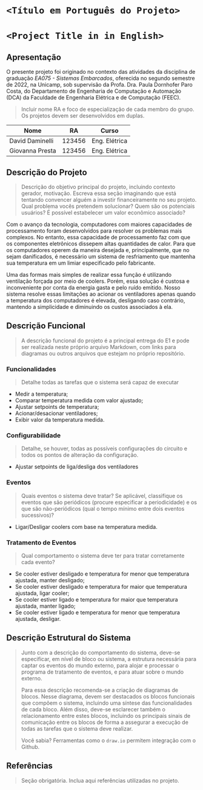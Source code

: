 # `<Título em Português do Projeto>`
# `<Project Title in in English>`

## Apresentação

O presente projeto foi originado no contexto das atividades da disciplina de graduação *EA075 - Sistemas Embarcados*, 
oferecida no segundo semestre de 2022, na Unicamp, sob supervisão da Profa. Dra. Paula Dornhofer Paro Costa, do Departamento de Engenharia de Computação e Automação (DCA) da Faculdade de Engenharia Elétrica e de Computação (FEEC).

> Incluir nome RA e foco de especialização de cada membro do grupo. Os projetos devem ser desenvolvidos em duplas.

|Nome  | RA | Curso|
|--|--|--|
| David Daminelli  | 123456  | Eng. Elétrica|
| Giovanna Presta  | 123456  | Eng. Elétrica|


## Descrição do Projeto
> Descrição do objetivo principal do projeto, incluindo contexto gerador, motivação.
> Escreva essa seção imaginando que está tentando convencer alguém a investir financeiramente no seu projeto.
> Qual problema vocês pretendem solucionar?
> Quem são os potenciais usuários?
> É possível estabelecer um valor econômico associado?

Com o avanço da tecnologia, computadores com maiores capacidades de processamento foram desenvolvidos para resolver os problemas mais complexos. No entanto, essa capacidade de processamento faz com que os componentes eletrônicos dissepem altas quantidades de calor. Para que os computadores operem da maneira desejada e, principalmente, que no sejam danificados, é necessário um sistema de resfriamento que mantenha sua temperatura em um limiar especificado pelo fabricante. 

Uma das formas mais simples de realizar essa função é utilizando ventilação forçada por meio de coolers. Porém, essa solução é custosa e inconveniente por conta da energia gasta e pelo ruído emitido. Nosso sistema resolve essas limitações ao acionar os ventiladores apenas quando a temperatura dos computadores é elevada, desligando caso contrário, mantendo a simplicidade e diminuindo os custos associados à ela.    

## Descrição Funcional
> A descrição funcional do projeto é a principal entrega do E1 e pode ser realizada neste próprio arquivo Markdown,
> com links para diagramas ou outros arquivos que estejam no próprio repositório.

### Funcionalidades
> Detalhe todas as tarefas que o sistema será capaz de executar

- Medir a temperatura;
- Comparar temperatura medida com valor ajustado;
- Ajustar setpoints de temperatura;
- Acionar/desacionar ventiladores;
- Exibir valor da temperatura medida.

### Configurabilidade
> Detalhe, se houver, todas as possíveis configurações do circuito e todos os pontos de alteração da configuração.

- Ajustar setpoints de liga/desliga dos ventiladores

### Eventos
> Quais eventos o sistema deve tratar?
> Se aplicável, classifique os eventos que são periódicos (procure especificar a periodicidade) e os que são não-periódicos
> (qual o tempo mínimo entre dois eventos sucessivos)?

- Ligar/Desligar coolers com base na temperatura medida.

### Tratamento de Eventos
> Qual comportamento o sistema deve ter para tratar corretamente cada evento?

- Se cooler estiver desligado e temperatura for menor que temperatura ajustada, manter desligado;
- Se cooler estiver desligado e temperatura for maior que temperatura ajustada, ligar cooler;
- Se cooler estiver ligado e temperatura for maior que temperatura ajustada, manter ligado;
- Se cooler estiver ligado e temperatura for menor que temperatura ajustada, desligar.

## Descrição Estrutural do Sistema
> Junto com a descrição do comportamento do sistema, deve-se especificar, em nível de bloco ou sistema, a estrutura necessária 
> para captar os eventos do mundo externo, para alojar e processar o programa de tratamento de eventos, e para atuar sobre o mundo externo.
>
> Para essa descrição recomenda-se a criação de diagramas de blocos.
> Nesse diagrama, devem ser destacados os blocos funcionais que compõem o sistema, incluindo uma síntese das funcionalidades de cada bloco.
> Além disso, deve-se esclarecer também o relacionamento entre estes blocos, incluindo os principais sinais de comunicação entre
> os blocos de forma a assegurar a execução de todas as tarefas que o sistema deve realizar.
> 
> Você sabia? Ferramentas como o `draw.io` permitem integração com o Github.
> 

## Referências
> Seção obrigatória. Inclua aqui referências utilizadas no projeto.
